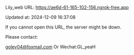 Lily_web URL: https://ae6d-61-165-102-156.ngrok-free.app

Updated at: 2024-12-09 16:37:08

If you cannot open this URL, the server might be down.

Please contact: 

goley04@foxmail.com Or Wechat:GL_yeaH